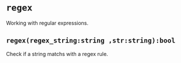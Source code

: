 # `regex`
Working with regular expressions.

## `regex(regex_string:string ,str:string):bool`
Check if a string matchs with a regex rule.